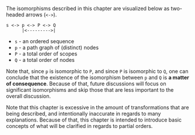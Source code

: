 
The isomorphisms described in this chapter are
visualized below as two-headed arrows (`<->`).

```
s <-> p <-> P <-> Q
      |<--------->|
```

* `s` - an ordered sequence
* `p` - a path graph of (distinct) nodes
* `P` - a total order of scopes
* `Q` - a total order of nodes

Note that, since `p` is isomorphic to `P`, and since `P` is isomorphic to `Q`,
one can conclude that the existence of the isomorphism between `p` and `Q` is
**a matter of consequence**. Because of that, future discussions will focus on
significant isomorphisms and skip those that are less important to the overall
discussion.

Note that this chapter is excessive in the amount of transformations that are
being described, and intentionally inaccurate in regards to many explanations.
Because of that, this chapter is intended to introduce basic concepts of what
will be clarified in regards to partial orders.
